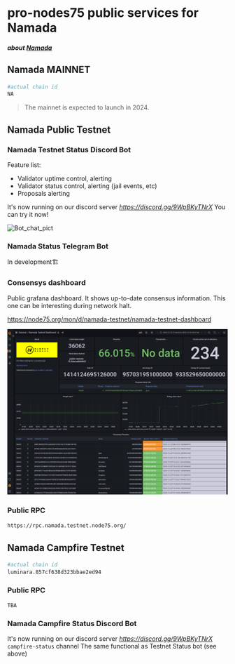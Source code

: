 # pro-nodes75 public services for Namada
#### _about [Namada](https://namada.net/)_



## Namada MAINNET
```bash
#actual chain id
NA
```
> The mainnet is expected to launch in 2024.


## Namada Public Testnet


### Namada Testnet Status Discord Bot
Feature list:
* Validator uptime control, alerting
* Validator status control, alerting (jail events, etc)
* Proposals alerting

It's now running on our discord server _https://discord.gg/9WpBKyTNrX_ You can try it now!

![Bot_chat_pict](./namada_bot_chat_example_0.png?raw=true)


### Namada Status Telegram Bot
In development🏗


### Consensys dashboard 
Public grafana dashboard. 
It shows up-to-date consensus information. This one can be interesting during network halt.

https://node75.org/mon/d/namada-testnet/namada-testnet-dashboard

![Consensys_dash_screen](./namada_cons_dashboard_0.png?raw=true)


### Public RPC
```bash
https://rpc.namada.testnet.node75.org/
```

## Namada Сampfire Testnet
```bash
#actual chain id
luminara.857cf638d323bbae2ed94
```

### Public RPC
```bash
TBA
```

### Namada Campfire Status Discord Bot

It's now running on our discord server _https://discord.gg/9WpBKyTNrX_ `campfire-status` channel
The same functional as Testnet Status bot (see above)


